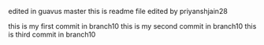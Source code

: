 edited in guavus master this is readme file edited by priyanshjain28

this is my first commit in branch10
this is my second commit in branch10
this is third commit in branch10




